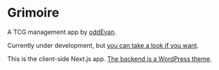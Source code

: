 # Grimoire

A TCG management app by [oddEvan](https://www.oddevan.com/).

Currently under development, but [you can take a look if you want](https://grimoire.oddevan.com/).

This is the client-side Next.js app. [The backend is a WordPress theme](https://github.com/oddevan/grimoire-backend).
